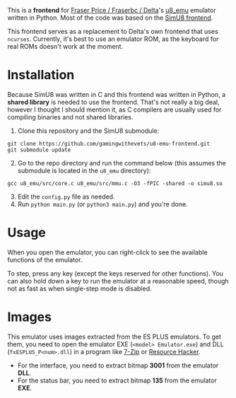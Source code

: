 This is a **frontend** for [Fraser Price / Fraserbc / Delta](https://github.com/Fraserbc)'s [u8_emu](https://github.com/Fraserbc/u8_emu) emulator written in Python. 
Most of the code was based on the [SimU8 frontend](https://github.com/gamingwithevets/simu8-frontend).

This frontend serves as a replacement to Delta's own frontend that uses `ncurses`. Currently, it's best to use an emulator ROM, as the keyboard for real ROMs doesn't work at the moment.

# Installation
Because SimU8 was written in C and this frontend was written in Python, a **shared library** is needed to use the frontend.
That's not really a big deal, however I thought I should mention it, as C compilers are usually used for compiling binaries and not shared libraries.

1. Clone this repository and the SimU8 submodule:
```
git clone https://github.com/gamingwithevets/u8-emu-frontend.git
git submodule update
```
2. Go to the repo directory and run the command below (this assumes the submodule is located in the `u8_emu` directory):
```
gcc u8_emu/src/core.c u8_emu/src/mmu.c -O3 -fPIC -shared -o simu8.so
```
3. Edit the `config.py` file as needed.
4. Run `python main.py` (or `python3 main.py`) and you're done.

# Usage
When you open the emulator, you can right-click to see the available functions of the emulator.

To step, press any key (except the keys reserved for other functions). You can also hold down a key to run the emulator at a reasonable speed, though not as fast as when single-step mode is disabled.

# Images
This emulator uses images extracted from the ES PLUS emulators. To get them, you need to open the emulator EXE (`<model> Emulator.exe`) and DLL (`fxESPLUS_P<num>.dll`) in a program like [7-Zip](https://7-zip.org) or [Resource Hacker](http://angusj.com/resourcehacker).
- For the interface, you need to extract bitmap **3001** from the emulator **DLL**.
- For the status bar, you need to extract bitmap **135** from the emulator **EXE**.
